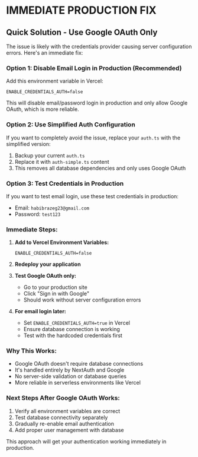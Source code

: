# IMMEDIATE PRODUCTION FIX

## Quick Solution - Use Google OAuth Only

The issue is likely with the credentials provider causing server configuration errors. Here's an immediate fix:

### Option 1: Disable Email Login in Production (Recommended)

Add this environment variable in Vercel:
```
ENABLE_CREDENTIALS_AUTH=false
```

This will disable email/password login in production and only allow Google OAuth, which is more reliable.

### Option 2: Use Simplified Auth Configuration

If you want to completely avoid the issue, replace your `auth.ts` with the simplified version:

1. Backup your current `auth.ts`
2. Replace it with `auth-simple.ts` content
3. This removes all database dependencies and only uses Google OAuth

### Option 3: Test Credentials in Production

If you want to test email login, use these test credentials in production:
- Email: `habibrazeg23@gmail.com`
- Password: `test123`

### Immediate Steps:

1. **Add to Vercel Environment Variables:**
   ```
   ENABLE_CREDENTIALS_AUTH=false
   ```

2. **Redeploy your application**

3. **Test Google OAuth only:**
   - Go to your production site
   - Click "Sign in with Google"
   - Should work without server configuration errors

4. **For email login later:**
   - Set `ENABLE_CREDENTIALS_AUTH=true` in Vercel
   - Ensure database connection is working
   - Test with the hardcoded credentials first

### Why This Works:

- Google OAuth doesn't require database connections
- It's handled entirely by NextAuth and Google
- No server-side validation or database queries
- More reliable in serverless environments like Vercel

### Next Steps After Google OAuth Works:

1. Verify all environment variables are correct
2. Test database connectivity separately
3. Gradually re-enable email authentication
4. Add proper user management with database

This approach will get your authentication working immediately in production.
